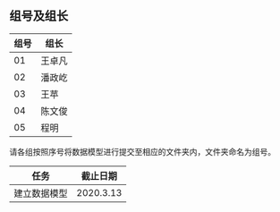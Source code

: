 ## 组号及组长
|组号|组长  |
|--|--|
|  01|王卓凡  |
|02|潘政屹|
|03|王苹|
|04|陈文俊|
|05|程明|

请各组按照序号将数据模型进行提交至相应的文件夹内，文件夹命名为组号。

|任务|截止日期|
|--|--|
|建立数据模型|2020.3.13|


